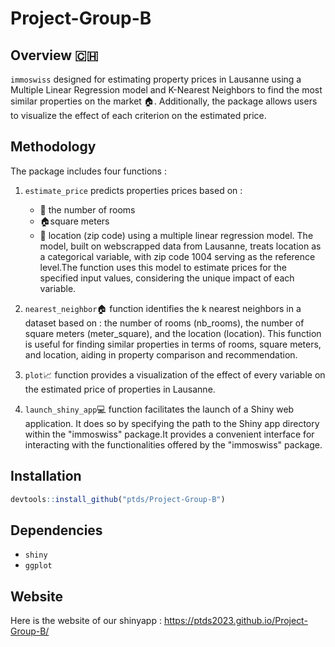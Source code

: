 # Project-Group-B

## Overview 🇨🇭

`immoswiss` designed for estimating property prices in Lausanne using a Multiple Linear Regression model and K-Nearest Neighbors to find the most similar properties on the market 🏠. Additionally, the package allows users to visualize the effect of each criterion on the estimated price.

## Methodology 

The package includes four functions : 

1. `estimate_price` predicts properties prices based on :
    - 🛌 the number of rooms
    - 🏠square meters
    - 📍 location (zip code)
using a multiple linear regression model. The model, built on webscrapped data from Lausanne, treats location as a categorical variable, with zip code 1004 serving as the reference level.The function uses this model to estimate prices for the specified input values, considering the unique impact of each variable. 

2. `nearest_neighbor`🏠 function identifies the k nearest neighbors in a dataset based on : the number of rooms (nb_rooms), the number of square meters (meter_square), and the location (location). This function is useful for finding similar properties in terms of rooms, square meters, and location, aiding in property comparison and recommendation.

3. `plot`📈 function provides a visualization of the effect of every variable on the estimated price of properties in Lausanne. 

4. `launch_shiny_app`💻 function facilitates the launch of a Shiny web application. It does so by specifying the path to the Shiny app directory within the "immoswiss" package.It provides a convenient interface for interacting with the functionalities offered by the "immoswiss" package.

## Installation 

```r
devtools::install_github("ptds/Project-Group-B")
```

## Dependencies 

- `shiny` 
- `ggplot`

## Website 

Here is the website of our shinyapp : https://ptds2023.github.io/Project-Group-B/


